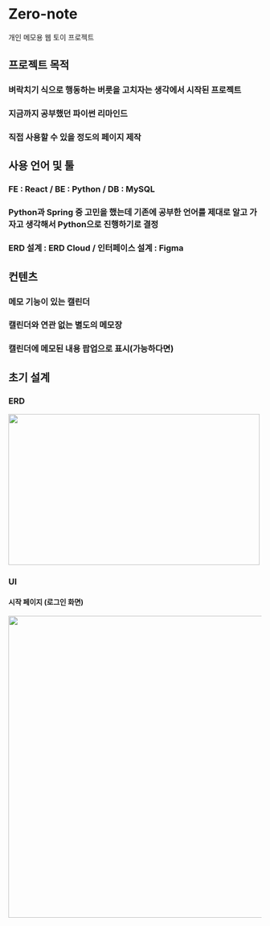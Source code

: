 # Zero-note
개인 메모용 웹 토이 프로젝트

## 프로젝트 목적
### 벼락치기 식으로 행동하는 버릇을 고치자는 생각에서 시작된 프로젝트
### 지금까지 공부했던 파이썬 리마인드
### 직접 사용할 수 있을 정도의 페이지 제작

## 사용 언어 및 툴
### FE : React / BE : Python / DB : MySQL
### Python과 Spring 중 고민을 했는데 기존에 공부한 언어를 제대로 알고 가자고 생각해서 Python으로 진행하기로 결정

### ERD 설계 : ERD Cloud / 인터페이스 설계 : Figma

## 컨텐츠
### 메모 기능이 있는 캘린더
### 캘린더와 연관 없는 별도의 메모장
### 캘린더에 메모된 내용 팝업으로 표시(가능하다면)

## 초기 설계
### ERD
<img src="https://user-images.githubusercontent.com/87646738/226279345-985e8f96-5d8c-4002-818e-9f0fcb426ae8.png" width=500, height=300/>

### UI
#### 시작 페이지 (로그인 화면)
<img src="https://user-images.githubusercontent.com/87646738/227266555-fed7c883-6264-42f7-b4fc-d4d44ec770ea.png" width=1000, height=600/>


